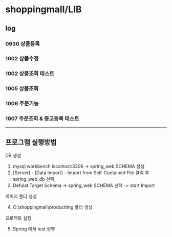 # shoppingmall/LIB
## log
### 0930 상품등록
### 1002 상품수정
### 1002 상품조회 테스트
### 1005 상품조회
### 1006 주문기능
### 1007 주문조회 & 중고등록 테스트
---
## 프로그램 실행방법
DB 생성
1. mysql workbench localhost:3306 -> spring_web SCHEMA 생성
2. [Server] - [Data Import] - Import from Self-Contained File 클릭 후 spring_web_db 선택
3. Defulat Target Schema -> spring_web SCHEMA 선택 -> start Import

이미지 폴더 생성

4. C:\shoppingmall\productImg 폴더 생성

프로젝트 실행

5. Spring 에서 test 실행





